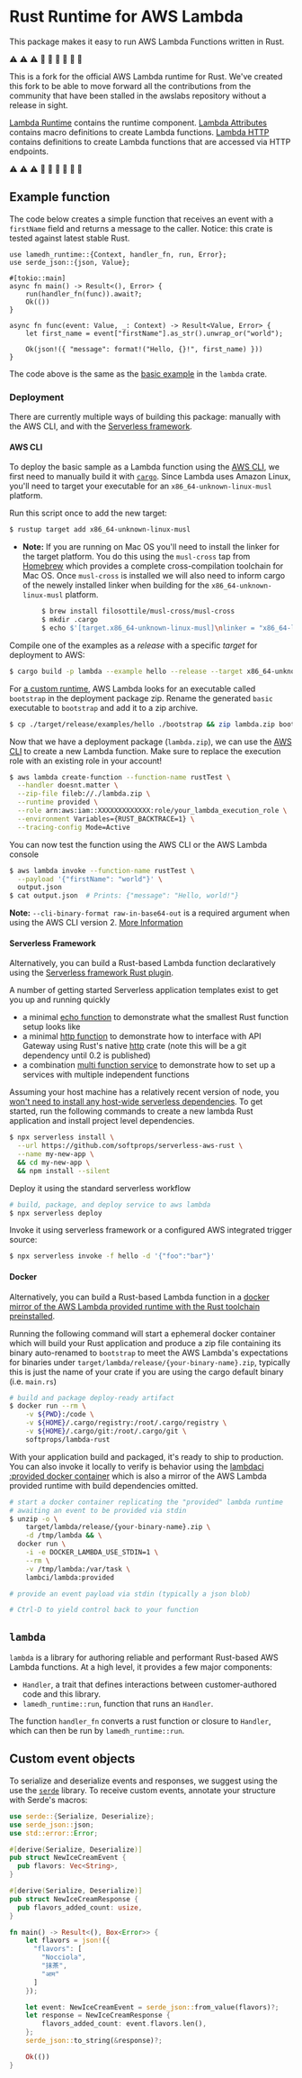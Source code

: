 # Rust Runtime for AWS Lambda

This package makes it easy to run AWS Lambda Functions written in Rust.

:warning: :warning: :warning:
:construction_worker: :construction_worker: :construction_worker:
:fork_and_knife: :fork_and_knife: :fork_and_knife:

This is a fork for the official AWS Lambda runtime for Rust. We've created this fork to be able to move forward all the contributions from the community that have been stalled in the awslabs repository without a release in sight.

[Lambda Runtime](https://crates.io/crates/lamedh_runtime) contains the runtime component.
[Lambda Attributes](https://crates.io/crates/lamedh_attributes) contains macro definitions to create Lambda functions.
[Lambda HTTP](https://crates.io/crates/lamedh_http) contains definitions to create Lambda functions that are accessed via HTTP endpoints.

:warning: :warning: :warning:
:construction_worker: :construction_worker: :construction_worker:
:fork_and_knife: :fork_and_knife: :fork_and_knife:

## Example function

The code below creates a simple function that receives an event with a `firstName` field and returns a message to the caller. Notice: this crate is tested against latest stable Rust.

```rust,no_run
use lamedh_runtime::{Context, handler_fn, run, Error};
use serde_json::{json, Value};

#[tokio::main]
async fn main() -> Result<(), Error> {
    run(handler_fn(func)).await?;
    Ok(())
}

async fn func(event: Value, _: Context) -> Result<Value, Error> {
    let first_name = event["firstName"].as_str().unwrap_or("world");

    Ok(json!({ "message": format!("Hello, {}!", first_name) }))
}
```

The code above is the same as the [basic example](https://github.com/lamedh-dev/aws-lambda-rust-runtime/blob/master/lambda/examples/hello-without-macro.rs) in the `lambda` crate.

### Deployment

There are currently multiple ways of building this package: manually with the AWS CLI, and with the [Serverless framework](https://serverless.com/framework/).

#### AWS CLI

To deploy the basic sample as a Lambda function using the [AWS CLI](https://docs.aws.amazon.com/cli/latest/userguide/cli-chap-welcome.html), we first need to manually build it with [`cargo`](https://doc.rust-lang.org/cargo/). Since Lambda uses Amazon Linux, you'll need to target your executable for an `x86_64-unknown-linux-musl` platform.

Run this script once to add the new target:
```bash
$ rustup target add x86_64-unknown-linux-musl
```


  * **Note:** If you are running on Mac OS you'll need to install the linker for the target platform. You do this using the `musl-cross` tap from [Homebrew](https://brew.sh/) which provides a complete cross-compilation toolchain for Mac OS. Once `musl-cross` is installed we will also need to inform cargo of the newely installed linker when building for the `x86_64-unknown-linux-musl` platform.
```bash
        $ brew install filosottile/musl-cross/musl-cross
        $ mkdir .cargo
        $ echo $'[target.x86_64-unknown-linux-musl]\nlinker = "x86_64-linux-musl-gcc"' > .cargo/config
```

Compile one of the examples as a _release_ with a specific _target_ for deployment to AWS:
```bash
$ cargo build -p lambda --example hello --release --target x86_64-unknown-linux-musl
```

For [a custom runtime](https://docs.aws.amazon.com/lambda/latest/dg/runtimes-custom.html), AWS Lambda looks for an executable called `bootstrap` in the deployment package zip. Rename the generated `basic` executable to `bootstrap` and add it to a zip archive.

```bash
$ cp ./target/release/examples/hello ./bootstrap && zip lambda.zip bootstrap && rm bootstrap
```

Now that we have a deployment package (`lambda.zip`), we can use the [AWS CLI](https://aws.amazon.com/cli/) to create a new Lambda function. Make sure to replace the execution role with an existing role in your account!

```bash
$ aws lambda create-function --function-name rustTest \
  --handler doesnt.matter \
  --zip-file fileb://./lambda.zip \
  --runtime provided \
  --role arn:aws:iam::XXXXXXXXXXXXX:role/your_lambda_execution_role \
  --environment Variables={RUST_BACKTRACE=1} \
  --tracing-config Mode=Active
```

You can now test the function using the AWS CLI or the AWS Lambda console

```bash
$ aws lambda invoke --function-name rustTest \
  --payload '{"firstName": "world"}' \
  output.json
$ cat output.json  # Prints: {"message": "Hello, world!"}
```

**Note:** `--cli-binary-format raw-in-base64-out` is a required
  argument when using the AWS CLI version 2. [More Information](https://docs.aws.amazon.com/cli/latest/userguide/cliv2-migration.html#cliv2-migration-binaryparam)

#### Serverless Framework

Alternatively, you can build a Rust-based Lambda function declaratively using the [Serverless framework Rust plugin](https://github.com/softprops/serverless-rust).

A number of getting started Serverless application templates exist to get you up and running quickly

- a minimal [echo function](https://github.com/softprops/serverless-aws-rust) to demonstrate what the smallest Rust function setup looks like
- a minimal [http function](https://github.com/softprops/serverless-aws-rust-http) to demonstrate how to interface with API Gateway using Rust's native [http](https://crates.io/crates/http) crate (note this will be a git dependency until 0.2 is published)
- a combination [multi function service](https://github.com/softprops/serverless-aws-rust-multi) to demonstrate how to set up a services with multiple independent functions

Assuming your host machine has a relatively recent version of node, you [won't need to install any host-wide serverless dependencies](https://blog.npmjs.org/post/162869356040/introducing-npx-an-npm-package-runner). To get started, run the following commands to create a new lambda Rust application
and install project level dependencies.

```bash
$ npx serverless install \
  --url https://github.com/softprops/serverless-aws-rust \
  --name my-new-app \
  && cd my-new-app \
  && npm install --silent
```

Deploy it using the standard serverless workflow

```bash
# build, package, and deploy service to aws lambda
$ npx serverless deploy
```

Invoke it using serverless framework or a configured AWS integrated trigger source:

```bash
$ npx serverless invoke -f hello -d '{"foo":"bar"}'
```

#### Docker

Alternatively, you can build a Rust-based Lambda function in a [docker mirror of the AWS Lambda provided runtime with the Rust toolchain preinstalled](https://github.com/softprops/lambda-rust).

Running the following command will start a ephemeral docker container which will build your Rust application and produce a zip file containing its binary auto-renamed to `bootstrap` to meet the AWS Lambda's expectations for binaries under `target/lambda/release/{your-binary-name}.zip`, typically this is just the name of your crate if you are using the cargo default binary (i.e. `main.rs`)

```bash
# build and package deploy-ready artifact
$ docker run --rm \
    -v ${PWD}:/code \
    -v ${HOME}/.cargo/registry:/root/.cargo/registry \
    -v ${HOME}/.cargo/git:/root/.cargo/git \
    softprops/lambda-rust
```

With your application build and packaged, it's ready to ship to production. You can also invoke it locally to verify is behavior using the [lambdaci :provided docker container](https://hub.docker.com/r/lambci/lambda/) which is also a mirror of the AWS Lambda provided runtime with build dependencies omitted.

```bash
# start a docker container replicating the "provided" lambda runtime
# awaiting an event to be provided via stdin
$ unzip -o \
    target/lambda/release/{your-binary-name}.zip \
    -d /tmp/lambda && \
  docker run \
    -i -e DOCKER_LAMBDA_USE_STDIN=1 \
    --rm \
    -v /tmp/lambda:/var/task \
    lambci/lambda:provided

# provide an event payload via stdin (typically a json blob)

# Ctrl-D to yield control back to your function
```

## `lambda`

`lambda` is a library for authoring reliable and performant Rust-based AWS Lambda functions. At a high level, it provides a few major components:

- `Handler`, a trait that defines interactions between customer-authored code and this library.
- `lamedh_runtime::run`, function that runs an `Handler`.

The function `handler_fn` converts a rust function or closure to `Handler`, which can then be run by `lamedh_runtime::run`.

## Custom event objects

To serialize and deserialize events and responses, we suggest using the use the [`serde`](https://github.com/serde-rs/serde) library. To receive custom events, annotate your structure with Serde's macros:

```rust
use serde::{Serialize, Deserialize};
use serde_json::json;
use std::error::Error;

#[derive(Serialize, Deserialize)]
pub struct NewIceCreamEvent {
  pub flavors: Vec<String>,
}

#[derive(Serialize, Deserialize)]
pub struct NewIceCreamResponse {
  pub flavors_added_count: usize,
}

fn main() -> Result<(), Box<Error>> {
    let flavors = json!({
      "flavors": [
        "Nocciola",
        "抹茶",
        "आम"
      ]
    });

    let event: NewIceCreamEvent = serde_json::from_value(flavors)?;
    let response = NewIceCreamResponse {
        flavors_added_count: event.flavors.len(),
    };
    serde_json::to_string(&response)?;

    Ok(())
}
```
